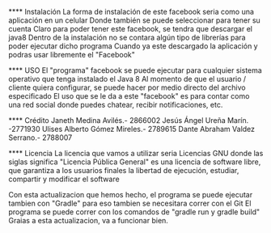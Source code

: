 **** Instalación 
La forma de instalación de este facebook seria como una aplicación en un celular Donde también se puede 
seleccionar para tener su cuenta Claro para poder tener este facebook, se tendra que descargar 
el java8 Dentro de la instalación no se contara algún tipo de librerías para poder ejecutar dicho 
programa Cuando ya este descargado la aplicación y podras usar libremente el "Facebook"


**** USO 
El "programa" facebook se puede ejecutar para cualquier sistema operativo 
que tenga instalado el Java 8 Al momento de que el usuario / cliente quiera configurar, 
se puede hacer por medio directo del archivo especificado El uso que se le da a este "facebook"
 es para contar como una red social donde puedes chatear, recibir notificaciones, etc.



**** Crédito 
Janeth Medina Avilés.- 2866002 
Jesús Ángel Ureña Marín. -2771930 
Ulises Alberto Gómez Mireles.- 2789615 
Dante Abraham Valdez Serrano.- 2788007


**** Licencia 
La licencia que vamos a utilizar seria Licencias GNU donde las siglas significa "Licencia Pública General" 
es una licencia de software libre, que garantiza a los usuarios finales la libertad de ejecución, estudiar, 
compartir y modificar el software


Con esta actualizacion que hemos hecho, el programa se puede ejecutar tambien con "Gradle"
para eso tambien se necesitara correr con el Git 
El programa se puede correr con los comandos de "gradle run y gradle build"
Graias a esta actualizacion, va a funcionar bien.
